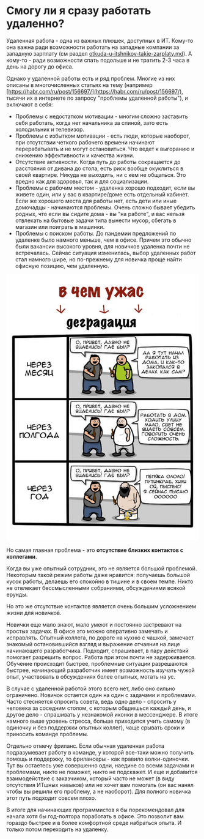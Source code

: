# Смогу ли я сразу работать удаленно?

Удаленная работа - одна из важных плюшек, доступных в ИТ. Кому-то она важна ради возможности работать на западные компании за западную зарплату (см раздел [otkuda-u-itshnikov-takie-zarplaty.md](otkuda-u-itshnikov-takie-zarplaty.md "mention")). А кому-то - ради возможности спать подольше и не тратить 2-3 часа в день на дорогу до офиса.

Однако у удаленной работы есть и ряд проблем. Многие из них описаны в многочисленных статьях на тему (например [https://habr.com/ru/post/156697/](https://habr.com/ru/post/156697/), тысячи их в интернете по запросу "проблемы удаленной работы"), и включают в себя:

* Проблемы с недостатком мотивации - многим сложно заставить себя работать, когда нет начальника за спиной, зато есть холодильник и телевизор.
* Проблемы с избытком мотивации - есть люди, которые наоборот, при отсутствии четкого рабочего времени начинают перерабатывать и не могут остановиться. Что ведет к выгоранию и снижению эффективности и качества жизни.
* Отсутствие активности. Когда путь до работы сокращается до расстояния от дивана до стола, есть риск вообще окуклиться в своей квартире. Никуда не выходить, ни с кем не общаться. Это вредно как для здоровья, так и для социализации.
* Проблемы с рабочим местом - удаленка хорошо подходит, если вы живете один, или у вас в квартире/доме есть отдельный кабинет. Если же хорошего места для работы нет, есть дети или иные домочадцы - начинаются проблемы. Очень сложно бывает убедить родных, что если вы сидите дома - вы "на работе", и вас нельзя отвлекать на бытовые задачи типа вынести мусор, сбегать в магазин или поиграть в машинки.&#x20;
* Проблемы с поиском работы. До пандемии предложений по удаленке было намного меньше, чем в офисе. Причем это обычно были вакансии высокого уровня, для новичков удаленка почти не встречалась. Сейчас ситуация изменилась, выбор удаленных работ стал намного шире, но по-прежнему для новичка проще найти офисную позицию, чем удаленную.

![В каждой шутке есть доля правды](<../.gitbook/assets/image (1).png>)

Но самая главная проблема - это **отсутствие близких контактов с коллегами**.

Когда вы уже опытный сотрудник, это не является большой проблемой. Некоторым такой режим работы даже нравится: получаешь большой кусок работы, делаешь его спокойно в тишине и в своем темпе. Никто не отвлекает бессмысленными собраниями, обсуждениями всякой ерунды.&#x20;

Но это же отсутствие контактов является очень большим усложнением жизни для новичков.

Новички еще мало знают, мало умеют и постоянно застревают на простых задачах. В офисе это можно оперативно замечать и исправлять. Опытный коллега, по дороге на кухню с чашкой, замечает знакомый остановившийся взгляд и выражение отчаяния на лице начинающего разработчика. Подходит, спрашивает, в пару действий помогает разрешить вопрос. Работа при этом почти не задерживается. Обучение происходит быстрее, проблемные ситуации разрешаются быстрее, начинающий разработчик имеет возможность изучать чужой опыт, участвовать в обсуждениях более опытных, мотать на ус.

В случае с удаленной работой этого всего нет, либо оно сильно ограничено. Новичок остается один на один с задачами и проблемами. Часто стесняется спросить совета, ведь одно дело - спросить у человека за соседним столом, с которым общаешься каждый день, и другое дело - спрашивать у незнакомой иконки в мессенджере. В итоге намного выше уровень стресса, больше приходится учить самому (в одиночку и без поддержки опытных коллег), чаще срывать сроки и приносить команде проблемы.&#x20;

Отдельно отмечу фриланс. Если обычная удаленная работа подразумевает работу в команде, у которой все-таки можно получить помощь и поддержку, то фрилансеры - как правило волки-одиночки. Тут вы остаетесь уже совершенно одни, наедине со всеми задачами и проблемами, никто не поможет, никто не подскажет. И еще и добавится взаимодействие с заказчиком, который часто не может (в виду отсутствия ИТшных навыков) или не хочет вам помогать (он вас нанял чтобы вы решили его проблему, а не наоборот). Для полного новичка этот путь подходит совсем плохо.

В итоге для начинающих программистов я бы порекомендовал для начала хотя бы год-полтора поработать в офисе. Это позволит вам гораздо быстрее и в более комфортной среде набраться опыта. И только потом переходить на удаленку.


